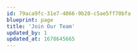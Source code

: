 ```yaml
---
id: 79aca9fc-31e7-4066-9b20-c5ae5ff70bfa
blueprint: page
title: 'Join Our Team'
updated_by: 1
updated_at: 1678645665
---
```

